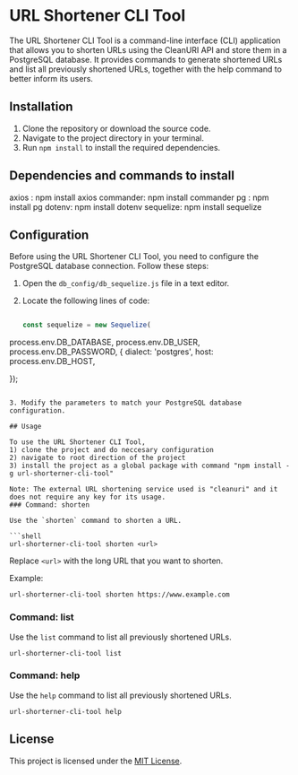 # URL Shortener CLI Tool

The URL Shortener CLI Tool is a command-line interface (CLI) application that allows you to shorten URLs using the CleanURI API and store them in a PostgreSQL database. It provides commands to generate shortened URLs and list all previously shortened URLs, together with the help command to better inform its users.

## Installation

1. Clone the repository or download the source code.
2. Navigate to the project directory in your terminal.
3. Run `npm install` to install the required dependencies.

## Dependencies and commands to install
axios : npm install axios
commander: npm install commander
pg : npm install pg
dotenv: npm install dotenv
sequelize: npm install sequelize

## Configuration

Before using the URL Shortener CLI Tool, you need to configure the PostgreSQL database connection. Follow these steps:

1. Open the `db_config/db_sequelize.js` file in a text editor.
2. Locate the following lines of code:

   ```javascript

   const sequelize = new Sequelize(
  process.env.DB_DATABASE,
  process.env.DB_USER,
  process.env.DB_PASSWORD,
  {
    dialect: 'postgres',
    host: process.env.DB_HOST,

  });
   ```

3. Modify the parameters to match your PostgreSQL database configuration. 

## Usage

To use the URL Shortener CLI Tool, 
1) clone the project and do neccesary configuration
2) navigate to root direction of the project
3) install the project as a global package with command "npm install -g url-shorterner-cli-tool"

Note: The external URL shortening service used is "cleanuri" and it does not require any key for its usage.
### Command: shorten

Use the `shorten` command to shorten a URL.

```shell
url-shorterner-cli-tool shorten <url>
```

Replace `<url>` with the long URL that you want to shorten.

Example:

```shell
url-shorterner-cli-tool shorten https://www.example.com
```

### Command: list

Use the `list` command to list all previously shortened URLs.

```shell
url-shorterner-cli-tool list
```
### Command: help

Use the `help` command to list all previously shortened URLs.

```shell
url-shorterner-cli-tool help
```
## License

This project is licensed under the [MIT License](LICENSE).
